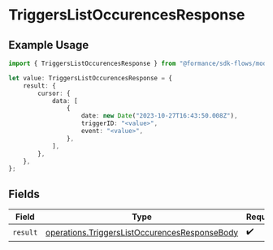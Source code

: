 # TriggersListOccurencesResponse

## Example Usage

```typescript
import { TriggersListOccurencesResponse } from "@formance/sdk-flows/models/operations";

let value: TriggersListOccurencesResponse = {
    result: {
        cursor: {
            data: [
                {
                    date: new Date("2023-10-27T16:43:50.008Z"),
                    triggerID: "<value>",
                    event: "<value>",
                },
            ],
        },
    },
};
```

## Fields

| Field                                                                                                          | Type                                                                                                           | Required                                                                                                       | Description                                                                                                    |
| -------------------------------------------------------------------------------------------------------------- | -------------------------------------------------------------------------------------------------------------- | -------------------------------------------------------------------------------------------------------------- | -------------------------------------------------------------------------------------------------------------- |
| `result`                                                                                                       | [operations.TriggersListOccurencesResponseBody](../../models/operations/triggerslistoccurencesresponsebody.md) | :heavy_check_mark:                                                                                             | N/A                                                                                                            |
